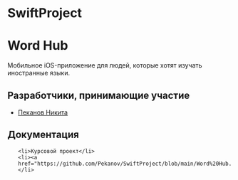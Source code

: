 # SwiftProject
<h1>Word Hub</h1>
<p>Мобильное iOS-приложение для людей, которые хотят изучать иностранные языки. </p>
<h2>Разработчики, принимающие участие</h2>
<ul>
    <li><a href="https://vk.com/micropisa">Пеканов Никита </a></li>
</ul>

<h2>Документация</h2>

<ul>
    
    <li>Курсовой проект</li> 
    <li><a href="https://github.com/Pekanov/SwiftProject/blob/main/Word%20Hub.pptx">Презентация</a></li> 
 
</ul>


